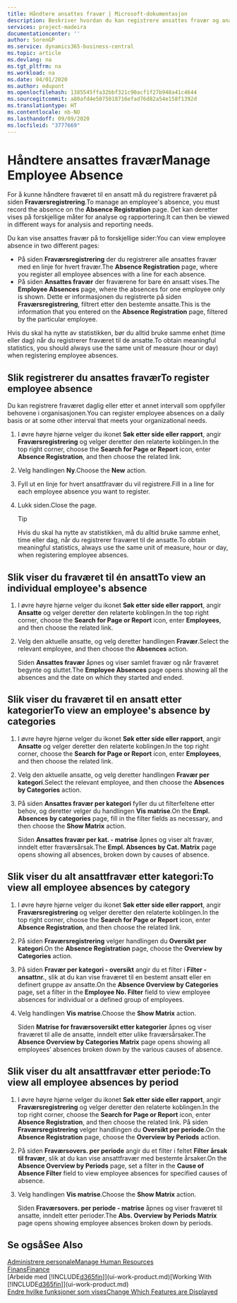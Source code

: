 ```yaml
---
title: Håndtere ansattes fravær | Microsoft-dokumentasjon
description: Beskriver hvordan du kan registrere ansattes fravær og analysere statistikk.
services: project-madeira
documentationcenter: ''
author: SorenGP
ms.service: dynamics365-business-central
ms.topic: article
ms.devlang: na
ms.tgt_pltfrm: na
ms.workload: na
ms.date: 04/01/2020
ms.author: edupont
ms.openlocfilehash: 1385545ffa32bbf321c90acf1f27b948a41c4644
ms.sourcegitcommit: a80afd4e5075018716efad76d82a54e158f1392d
ms.translationtype: HT
ms.contentlocale: nb-NO
ms.lasthandoff: 09/09/2020
ms.locfileid: "3777669"
---
```

# <a name="manage-employee-absence"></a><span data-ttu-id="30c44-103">Håndtere ansattes fravær</span><span class="sxs-lookup"><span data-stu-id="30c44-103">Manage Employee Absence</span></span>
<span data-ttu-id="30c44-104">For å kunne håndtere fraværet til en ansatt må du registrere fraværet på siden **Fraværsregistrering**.</span><span class="sxs-lookup"><span data-stu-id="30c44-104">To manage an employee's absence, you must record the absence on the **Absence Registration** page.</span></span> <span data-ttu-id="30c44-105">Det kan deretter vises på forskjellige måter for analyse og rapportering.</span><span class="sxs-lookup"><span data-stu-id="30c44-105">It can then be viewed in different ways for analysis and reporting needs.</span></span>

<span data-ttu-id="30c44-106">Du kan vise ansattes fravær på to forskjellige sider:</span><span class="sxs-lookup"><span data-stu-id="30c44-106">You can view employee absence in two different pages:</span></span>

* <span data-ttu-id="30c44-107">På siden **Fraværsregistrering** der du registrerer alle ansattes fravær med en linje for hvert fravær.</span><span class="sxs-lookup"><span data-stu-id="30c44-107">The **Absence Registration** page, where you register all employee absences with a line for each absence.</span></span>
* <span data-ttu-id="30c44-108">På siden **Ansattes fravær** der fraværene for bare én ansatt vises.</span><span class="sxs-lookup"><span data-stu-id="30c44-108">The **Employee Absences** page, where the absences for one employee only is shown.</span></span> <span data-ttu-id="30c44-109">Dette er informasjonen du registrerte på siden **Fraværsregistrering**, filtrert etter den bestemte ansatte.</span><span class="sxs-lookup"><span data-stu-id="30c44-109">This is the information that you entered on the **Absence Registration** page, filtered by the particular employee.</span></span>

<span data-ttu-id="30c44-110">Hvis du skal ha nytte av statistikken, bør du alltid bruke samme enhet (time eller dag) når du registrerer fraværet til de ansatte.</span><span class="sxs-lookup"><span data-stu-id="30c44-110">To obtain meaningful statistics, you should always use the same unit of measure (hour or day) when registering employee absences.</span></span>

## <a name="to-register-employee-absence"></a><span data-ttu-id="30c44-111">Slik registrerer du ansattes fravær</span><span class="sxs-lookup"><span data-stu-id="30c44-111">To register employee absence</span></span>
<span data-ttu-id="30c44-112">Du kan registrere fraværet daglig eller etter et annet intervall som oppfyller behovene i organisasjonen.</span><span class="sxs-lookup"><span data-stu-id="30c44-112">You can register employee absences on a daily basis or at some other interval that meets your organizational needs.</span></span>

1. <span data-ttu-id="30c44-113">I øvre høyre hjørne velger du ikonet **Søk etter side eller rapport**, angir **Fraværsregistrering** og velger deretter den relaterte koblingen.</span><span class="sxs-lookup"><span data-stu-id="30c44-113">In the top right corner, choose the **Search for Page or Report** icon, enter **Absence Registration**, and then choose the related link.</span></span>
2. <span data-ttu-id="30c44-114">Velg handlingen **Ny**.</span><span class="sxs-lookup"><span data-stu-id="30c44-114">Choose the **New** action.</span></span>
3. <span data-ttu-id="30c44-115">Fyll ut en linje for hvert ansattfravær du vil registrere.</span><span class="sxs-lookup"><span data-stu-id="30c44-115">Fill in a line for each employee absence you want to register.</span></span>
4. <span data-ttu-id="30c44-116">Lukk siden.</span><span class="sxs-lookup"><span data-stu-id="30c44-116">Close the page.</span></span>

    > [!Tip]
    > <span data-ttu-id="30c44-117">Hvis du skal ha nytte av statistikken, må du alltid bruke samme enhet, time eller dag, når du registrerer fraværet til de ansatte.</span><span class="sxs-lookup"><span data-stu-id="30c44-117">To obtain meaningful statistics, always use the same unit of measure, hour or day, when registering employee absences.</span></span>

## <a name="to-view-an-individual-employees-absence"></a><span data-ttu-id="30c44-118">Slik viser du fraværet til én ansatt</span><span class="sxs-lookup"><span data-stu-id="30c44-118">To view an individual employee's absence</span></span>
1. <span data-ttu-id="30c44-119">I øvre høyre hjørne velger du ikonet **Søk etter side eller rapport**, angir **Ansatte** og velger deretter den relaterte koblingen.</span><span class="sxs-lookup"><span data-stu-id="30c44-119">In the top right corner, choose the **Search for Page or Report** icon, enter **Employees**, and then choose the related link.</span></span>
2. <span data-ttu-id="30c44-120">Velg den aktuelle ansatte, og velg deretter handlingen **Fravær**.</span><span class="sxs-lookup"><span data-stu-id="30c44-120">Select the relevant employee, and then choose the **Absences** action.</span></span>

    <span data-ttu-id="30c44-121">Siden **Ansattes fravær** åpnes og viser samlet fravær og når fraværet begynte og sluttet.</span><span class="sxs-lookup"><span data-stu-id="30c44-121">The **Employee Absences** page opens showing all the absences and the date on which they started and ended.</span></span>

## <a name="to-view-an-employees-absence-by-categories"></a><span data-ttu-id="30c44-122">Slik viser du fraværet til en ansatt etter kategorier</span><span class="sxs-lookup"><span data-stu-id="30c44-122">To view an employee's absence by categories</span></span>
1. <span data-ttu-id="30c44-123">I øvre høyre hjørne velger du ikonet **Søk etter side eller rapport**, angir **Ansatte** og velger deretter den relaterte koblingen.</span><span class="sxs-lookup"><span data-stu-id="30c44-123">In the top right corner, choose the **Search for Page or Report** icon, enter **Employees**, and then choose the related link.</span></span>
2. <span data-ttu-id="30c44-124">Velg den aktuelle ansatte, og velg deretter handlingen **Fravær per kategori**.</span><span class="sxs-lookup"><span data-stu-id="30c44-124">Select the relevant employee, and then choose the **Absences by Categories** action.</span></span>
3. <span data-ttu-id="30c44-125">På siden **Ansattes fravær per kategori** fyller du ut filterfeltene etter behov, og deretter velger du handlingen **Vis matrise**.</span><span class="sxs-lookup"><span data-stu-id="30c44-125">On the **Empl. Absences by categories** page, fill in the filter fields as necessary, and then choose the **Show Matrix** action.</span></span>

    <span data-ttu-id="30c44-126">Siden **Ansattes fravær per kat. - matrise** åpnes og viser alt fravær, inndelt etter fraværsårsak.</span><span class="sxs-lookup"><span data-stu-id="30c44-126">The **Empl. Absences by Cat. Matrix** page opens showing all absences, broken down by causes of absence.</span></span>

## <a name="to-view-all-employee-absences-by-category"></a><span data-ttu-id="30c44-127">Slik viser du alt ansattfravær etter kategori:</span><span class="sxs-lookup"><span data-stu-id="30c44-127">To view all employee absences by category</span></span>
1. <span data-ttu-id="30c44-128">I øvre høyre hjørne velger du ikonet **Søk etter side eller rapport**, angir **Fraværsregistrering** og velger deretter den relaterte koblingen.</span><span class="sxs-lookup"><span data-stu-id="30c44-128">In the top right corner, choose the **Search for Page or Report** icon, enter **Absence Registration**, and then choose the related link.</span></span>
2. <span data-ttu-id="30c44-129">På siden **Fraværsregistrering** velger handlingen du **Oversikt per kategori**.</span><span class="sxs-lookup"><span data-stu-id="30c44-129">On the **Absence Registration** page, choose the **Overview by Categories** action.</span></span>
3. <span data-ttu-id="30c44-130">På siden **Fravær per kategori - oversikt** angir du et filter i **Filter - ansattnr.**, slik at du kan vise fraværet til en bestemt ansatt eller en definert gruppe av ansatte.</span><span class="sxs-lookup"><span data-stu-id="30c44-130">On the **Absence Overview by Categories** page, set a filter in the **Employee No. Filter** field to view employee absences for individual or a defined group of employees.</span></span>
4. <span data-ttu-id="30c44-131">Velg handlingen **Vis matrise**.</span><span class="sxs-lookup"><span data-stu-id="30c44-131">Choose the **Show Matrix** action.</span></span>

    <span data-ttu-id="30c44-132">Siden **Matrise for fraværsoversikt etter kategorier** åpnes og viser fraværet til alle de ansatte, inndelt etter ulike fraværsårsaker.</span><span class="sxs-lookup"><span data-stu-id="30c44-132">The **Absence Overview by Categories Matrix** page opens showing all employees’ absences broken down by the various causes of absence.</span></span>

## <a name="to-view-all-employee-absences-by-period"></a><span data-ttu-id="30c44-133">Slik viser du alt ansattfravær etter periode:</span><span class="sxs-lookup"><span data-stu-id="30c44-133">To view all employee absences by period</span></span>
1. <span data-ttu-id="30c44-134">I øvre høyre hjørne velger du ikonet **Søk etter side eller rapport**, angir **Fraværsregistrering** og velger deretter den relaterte koblingen.</span><span class="sxs-lookup"><span data-stu-id="30c44-134">In the top right corner, choose the **Search for Page or Report** icon, enter **Absence Registration**, and then choose the related link.</span></span>
   <span data-ttu-id="30c44-135">På siden **Fraværsregistrering** velger handlingen du **Oversikt per periode**.</span><span class="sxs-lookup"><span data-stu-id="30c44-135">On the **Absence Registration** page, choose the **Overview by Periods** action.</span></span>
2. <span data-ttu-id="30c44-136">På siden **Fraværsovers. per periode** angir du et filter i feltet **Filter årsak til fravær**, slik at du kan vise ansattfravær med bestemte årsaker.</span><span class="sxs-lookup"><span data-stu-id="30c44-136">On the **Absence Overview by Periods** page, set a filter in the **Cause of Absence Filter** field to view employee absences for specified causes of absence.</span></span>
3. <span data-ttu-id="30c44-137">Velg handlingen **Vis matrise**.</span><span class="sxs-lookup"><span data-stu-id="30c44-137">Choose the **Show Matrix** action.</span></span>

    <span data-ttu-id="30c44-138">Siden **Fraværsovers. per periode - matrise** åpnes og viser fraværet til ansatte, inndelt etter perioder.</span><span class="sxs-lookup"><span data-stu-id="30c44-138">The **Abs. Overview by Periods Matrix** page opens showing employee absences broken down by periods.</span></span>

## <a name="see-also"></a><span data-ttu-id="30c44-139">Se også</span><span class="sxs-lookup"><span data-stu-id="30c44-139">See Also</span></span>
[<span data-ttu-id="30c44-140">Administrere personale</span><span class="sxs-lookup"><span data-stu-id="30c44-140">Manage Human Resources</span></span>](hr-manage-human-resources.md)  
[<span data-ttu-id="30c44-141">Finans</span><span class="sxs-lookup"><span data-stu-id="30c44-141">Finance</span></span>](finance.md)  
<span data-ttu-id="30c44-142">[Arbeide med [!INCLUDE[d365fin](includes/d365fin_md.md)]](ui-work-product.md)</span><span class="sxs-lookup"><span data-stu-id="30c44-142">[Working With [!INCLUDE[d365fin](includes/d365fin_md.md)]](ui-work-product.md)</span></span>  
[<span data-ttu-id="30c44-143">Endre hvilke funksjoner som vises</span><span class="sxs-lookup"><span data-stu-id="30c44-143">Change Which Features are Displayed</span></span>](ui-experiences.md)
